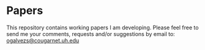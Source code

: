 # Papers

This repository contains working papers I am developing. Please feel free to send me your comments, requests and/or suggestions by email to: ogalvezs@cougarnet.uh.edu
